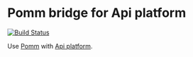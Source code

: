 # Pomm bridge for Api platform

[![Build Status](https://travis-ci.org/sanpii/pomm-api-platform.svg?branch=master)](https://travis-ci.org/sanpii/pomm-api-platform)

Use [Pomm](http://www.pomm-project.org/) with [Api platform](https://api-platform.com/).
